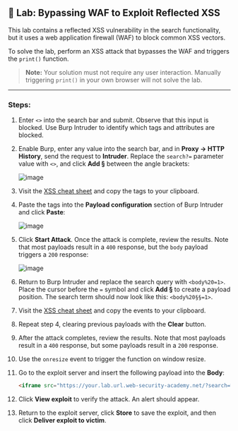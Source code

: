 ## 🧪 Lab: Bypassing WAF to Exploit Reflected XSS

This lab contains a reflected XSS vulnerability in the search functionality, but it uses a web application firewall (WAF) to block common XSS vectors.

To solve the lab, perform an XSS attack that bypasses the WAF and triggers the `print()` function.

> **Note:** Your solution must not require any user interaction. Manually triggering `print()` in your own browser will not solve the lab.

---

### Steps:

1. Enter `<>` into the search bar and submit. Observe that this input is blocked. Use Burp Intruder to identify which tags and attributes are blocked.

2. Enable Burp, enter any value into the search bar, and in **Proxy -> HTTP History**, send the request to **Intruder**. Replace the `search?=` parameter value with `<>`, and click **Add §** between the angle brackets:

   ![image](https://github.com/user-attachments/assets/747989b7-2e27-47f8-abb9-bb2c877ea05c)

3. Visit the [XSS cheat sheet](https://portswigger.net/web-security/cross-site-scripting/cheat-sheet) and copy the tags to your clipboard.

4. Paste the tags into the **Payload configuration** section of Burp Intruder and click **Paste**:

   ![image](https://github.com/user-attachments/assets/fed749a3-a412-4cb5-9f73-266e3a1d554f)

5. Click **Start Attack**. Once the attack is complete, review the results. Note that most payloads result in a `400` response, but the `body` payload triggers a `200` response:

   ![image](https://github.com/user-attachments/assets/b7d6b583-f7ac-4750-b780-1ebbf218f23b)

6. Return to Burp Intruder and replace the search query with `<body%20=1>`. Place the cursor before the `=` symbol and click **Add §** to create a payload position. The search term should now look like this: `<body%20§§=1>`.

7. Visit the [XSS cheat sheet](https://portswigger.net/web-security/cross-site-scripting/cheat-sheet) and copy the events to your clipboard.

8. Repeat step 4, clearing previous payloads with the **Clear** button.

9. After the attack completes, review the results. Note that most payloads result in a `400` response, but some payloads result in a `200` response.

10. Use the `onresize` event to trigger the function on window resize.

11. Go to the exploit server and insert the following payload into the **Body**:

    ```html
    <iframe src="https://your.lab.url.web-security-academy.net/?search=%22%3E%3Cbody%20onresize=print(document.cookie)%3E" onload=this.style.width='100px'>
    ```

12. Click **View exploit** to verify the attack. An alert should appear.

13. Return to the exploit server, click **Store** to save the exploit, and then click **Deliver exploit to victim**.
